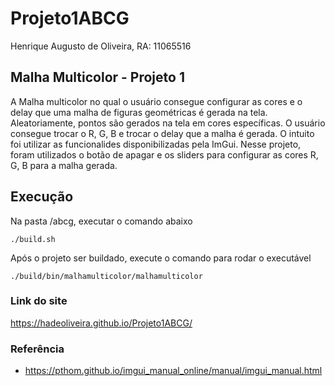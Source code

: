 # Projeto1ABCG
Henrique Augusto de Oliveira, RA: 11065516

## Malha Multicolor - Projeto 1
A Malha multicolor no qual o usuário consegue configurar as cores e o delay que uma malha de figuras geométricas é gerada na tela. Aleatoriamente, pontos são gerados na tela em cores específicas. O usuário consegue trocar o R, G, B e trocar o delay que a malha é gerada.
O intuito foi utilizar as funcionalides disponibilizadas pela ImGui. Nesse projeto, foram utilizados o botão de apagar e os sliders para configurar as cores R, G, B para a malha gerada.

## Execução
Na pasta /abcg, executar o comando abaixo
``` 
./build.sh
```

Após o projeto ser buildado, execute o comando para rodar o executável
```
./build/bin/malhamulticolor/malhamulticolor
```

### Link do site
https://hadeoliveira.github.io/Projeto1ABCG/

### Referência
- https://pthom.github.io/imgui_manual_online/manual/imgui_manual.html

